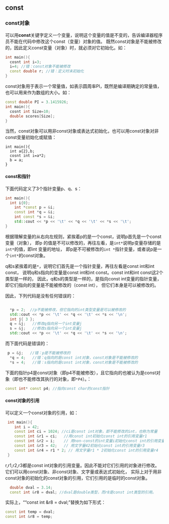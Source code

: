 ## const

### const对象

可以用**const**关键字定义一个变量，说明这个变量的值是不变的，告诉编译器程序员不能在代码中修改这个const（变量）对象的值。
既然const对象是不能被修改的，因此定义const变量（对象）时，就必须对它初始化。如：
```cpp
int main(){
  cosnt int i=3;
  i=4; //错：const对象不能被修改
  const double r; //错：定义时未初始化
}
```
const对象用于表示一个常量值，如表示圆周率PI，既然是编译期确定的常量值，也可以用来作为数组的大小。如：
```cpp
const double PI = 3.1415926;
int main(){
  cosnt int Size=10;
  double scores[Size];
}
```
当然，const对象可以用非const对象或表达式初始化，也可以用const对象对非const变量初始化或赋值：
```
int main(){
  int a{2},b;
  cosnt int i=a*2;
  b = a;
}
```


#### const和指针

下面代码定义了3个指针变量p、q、s：
```cpp
int main(){
  int i{0};
	int *const p = &i;
	const int *q = &i;
	int const *s = &i;
	std::cout << *p << '\t' << *q << '\t' << *s << '\t';
}
```
根据理解变量的从右向左规则，紧挨着p的是一个const，说明p首先是一个const变量（对象），
即p 的值是不可以修改的，再往左看，是`int*`说明p变量存储的是`int*`的值，即int 变量的地址，
即p是不可被修改的`int *`指针变量，或者说p是一个`int*`的const对象。

q和s紧挨着的是`*`，说明它们首先是一个指针变量，再往左看是const int和int const，
说明q和s指向的变量是const int和int const。const int和int const这2个类型是一样的，
因此，q和s的类型是一样的，是指向const int变量的指针变量，即它们指向的变量是不能被修改的（const int），
但它们本身是可以被修改的。

因此，下列代码是没有任何错误的：

```cpp

  *p = 2;  //p不能被修改，但它指向的int类型变量是可以被修改的
  std::cout << *p << '\t' << *q << '\t' << *s << '\n';
  int j{ 3 };
  q = &j;   //修改q指向另一个int变量j
  s = &j;   //修改s指向另一个int变量j
  std::cout << *p << '\t' << *q << '\t' << *s << '\n';	
```
而下面代码是错误的：
```cpp
 p = &j;   //错：p是不能被修改的
  *q = 4;   //错：q指向的是const int对象，const对象是不能被修改的
  *s = 4;   //错：s指向的是const int对象，const对象是不能被修改的
```

下面的指针p4是const对象（即p4不能被修改），且它指向的也被认为是const对象（即也不能修改其执行的对象，即`*P4`）。：
```cpp
const int* const p4; //指向const char的const指针
```

#### const对象的引用
可以定义一个const对象的引用，如：
```cpp
 int main(){
    int i = 42;
    const int ci = 1024; //ci是const int对象，即不能修改的int，也称为常量
    const int &r1 = ci;   //用const int初始化const int的引用变量r1
    const int &r2 = i;    // 用non-const的int变量i初始化const int的引用变量r2
    const int &r3 = 42;   // 用文字量42初始化const int的引用变量r3
    const int &r4 = r1 * 2; // 用文字量r1 * 2初始化const int的引用变量r4
 }
```
r,r1,r2,r3都是const int对象的引用变量。因此不能对它们引用的对象进行修改。
它们可以用const对象、非const对象、文字量或表达式初始化，
实际上对于用非const对象的初始化的const对象的引用，它们引用的是临时的const对象。

```cpp
  double dval = 3.14;
  const int &r8 = dval; //dval是double类型，而r8是const int类型的引用。
```
实际上，““const int &r8 = dval;”替换为如下形式：
```cpp
const int temp = dval;
const int &r8 = temp;
```
